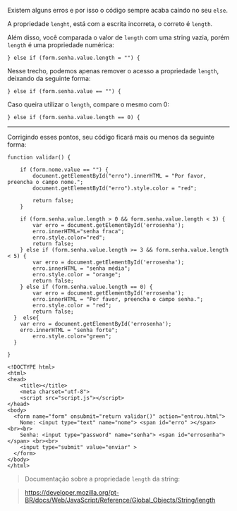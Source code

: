 Existem alguns erros e por isso o código sempre acaba caindo no seu `else`.

A propriedade `lenght`, está com a escrita incorreta, o correto é `length`.

Além disso, você comparada o valor de `length` com uma string vazia, porém `length` é uma propriedade numérica:

    } else if (form.senha.value.length = "") {

Nesse trecho, podemos apenas remover o acesso a propriedade `length`, deixando da seguinte forma:

    } else if (form.senha.value == "") {

Caso queira utilizar o `length`, compare o mesmo com 0:

    } else if (form.senha.value.length == 0) {


----------

Corrigindo esses pontos, seu código ficará mais ou menos da seguinte forma:


<!-- begin snippet: js hide: false console: true babel: false -->

<!-- language: lang-js -->

    function validar() {

    	if (form.nome.value == "") {
    		document.getElementById("erro").innerHTML = "Por favor, preencha o campo nome.";
    		document.getElementById("erro").style.color = "red";

    		return false;
    	}

    	if (form.senha.value.length > 0 && form.senha.value.length < 3) {
    		var erro = document.getElementById('errosenha');
    		erro.innerHTML="senha fraca";
    		erro.style.color="red";
    		return false;
    	} else if (form.senha.value.length >= 3 && form.senha.value.length < 5) {
    		var erro = document.getElementById('errosenha');
    		erro.innerHTML = "senha média";
    		erro.style.color = "orange";
    		return false;
    	} else if (form.senha.value.length == 0) {
    		var erro = document.getElementById('errosenha');
    		erro.innerHTML = "Por favor, preencha o campo senha.";
    		erro.style.color = "red";
    		return false;
      }  else{
      	var erro = document.getElementById('errosenha');
      	erro.innerHTML = "senha forte";
    		erro.style.color="green";
      }
      
    }

<!-- language: lang-html -->

    <!DOCTYPE html>
    <html>
    <head>
    	<title></title>
    	<meta charset="utf-8">
    	<script src="script.js"></script>
    </head>
    <body>
      <form name="form" onsubmit="return validar()" action="entrou.html">
        Nome: <input type="text" name="nome"> <span id="erro" ></span> <br><br> 
        Senha: <input type="password" name="senha"> <span id="errosenha"></span> <br><br>
        <input type="submit" value="enviar" >      
      </form>
    </body>
    </html>

<!-- end snippet -->

> Documentação sobre a propriedade `length` da string:

> https://developer.mozilla.org/pt-BR/docs/Web/JavaScript/Reference/Global_Objects/String/length
